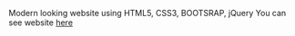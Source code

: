 Modern looking website using HTML5, CSS3, BOOTSRAP, jQuery
You can see website [here](https://antihero.github.io/WebSiteTemplate1/)
